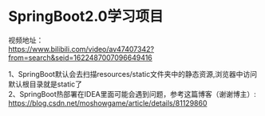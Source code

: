 # SpringBoot2.0学习项目

视频地址：<br/>
https://www.bilibili.com/video/av47407342?from=search&seid=1622487007096649416

1、SpringBoot默认会去扫描resources/static文件夹中的静态资源,浏览器中访问默认根目录就是static了<br/>
2、SpringBoot热部署在IDEA里面可能会遇到问题，参考这篇博客（谢谢博主）:<br/>
https://blog.csdn.net/moshowgame/article/details/81129860